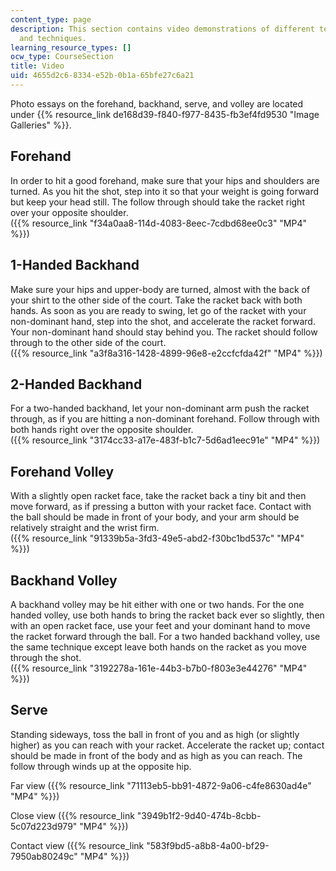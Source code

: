 ```yaml
---
content_type: page
description: This section contains video demonstrations of different tennis shots
  and techniques.
learning_resource_types: []
ocw_type: CourseSection
title: Video
uid: 4655d2c6-8334-e52b-0b1a-65bfe27c6a21
---
```


Photo essays on the forehand, backhand, serve, and volley are located under {{% resource_link de168d39-f840-f977-8435-fb3ef4fd9530 "Image Galleries" %}}.

Forehand
--------

In order to hit a good forehand, make sure that your hips and shoulders are turned. As you hit the shot, step into it so that your weight is going forward but keep your head still. The follow through should take the racket right over your opposite shoulder.  
({{% resource_link "f34a0aa8-114d-4083-8eec-7cdbd68ee0c3" "MP4" %}})

1-Handed Backhand
-----------------

Make sure your hips and upper-body are turned, almost with the back of your shirt to the other side of the court. Take the racket back with both hands. As soon as you are ready to swing, let go of the racket with your non-dominant hand, step into the shot, and accelerate the racket forward. Your non-dominant hand should stay behind you. The racket should follow through to the other side of the court.  
({{% resource_link "a3f8a316-1428-4899-96e8-e2ccfcfda42f" "MP4" %}})

2-Handed Backhand
-----------------

For a two-handed backhand, let your non-dominant arm push the racket through, as if you are hitting a non-dominant forehand. Follow through with both hands right over the opposite shoulder.  
({{% resource_link "3174cc33-a17e-483f-b1c7-5d6ad1eec91e" "MP4" %}})

Forehand Volley
---------------

With a slightly open racket face, take the racket back a tiny bit and then move forward, as if pressing a button with your racket face. Contact with the ball should be made in front of your body, and your arm should be relatively straight and the wrist firm.  
({{% resource_link "91339b5a-3fd3-49e5-abd2-f30bc1bd537c" "MP4" %}})

Backhand Volley
---------------

A backhand volley may be hit either with one or two hands. For the one handed volley, use both hands to bring the racket back ever so slightly, then with an open racket face, use your feet and your dominant hand to move the racket forward through the ball. For a two handed backhand volley, use the same technique except leave both hands on the racket as you move through the shot.  
({{% resource_link "3192278a-161e-44b3-b7b0-f803e3e44276" "MP4" %}})

Serve
-----

Standing sideways, toss the ball in front of you and as high (or slightly higher) as you can reach with your racket. Accelerate the racket up; contact should be made in front of the body and as high as you can reach. The follow through winds up at the opposite hip.

Far view ({{% resource_link "71113eb5-bb91-4872-9a06-c4fe8630ad4e" "MP4" %}})

Close view ({{% resource_link "3949b1f2-9d40-474b-8cbb-5c07d223d979" "MP4" %}})

Contact view ({{% resource_link "583f9bd5-a8b8-4a00-bf29-7950ab80249c" "MP4" %}})